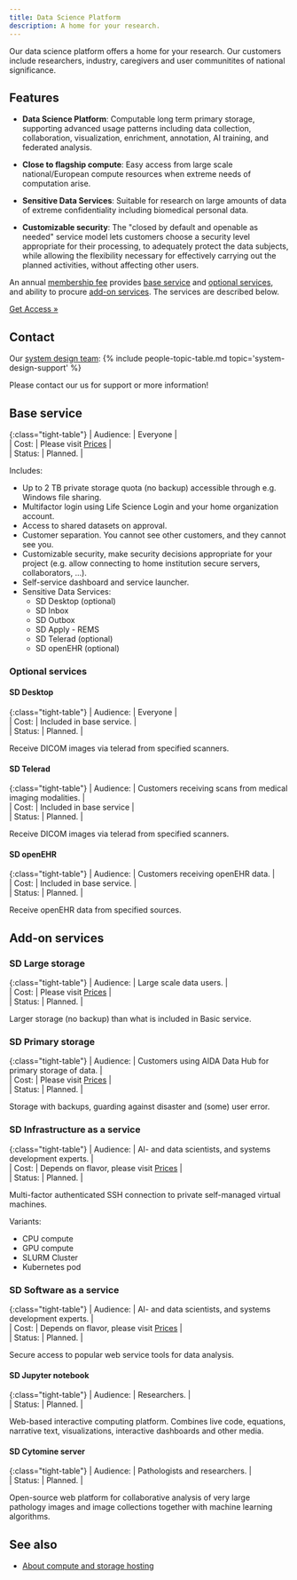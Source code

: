 ```yaml
---
title: Data Science Platform
description: A home for your research.
---
```

Our data science platform offers a home for your research. Our customers include researchers, industry, caregivers and user communitites of national significance.

<!--FIXME maybe all these services should be broken out to separate pages? -->

## Features

* **Data Science Platform**: Computable long term primary storage, supporting advanced usage patterns including data collection, collaboration, visualization, enrichment, annotation, AI training, and federated analysis.

* **Close to flagship compute**: Easy access from large scale national/European compute resources when extreme needs of computation arise.  

* **Sensitive Data Services**: Suitable for research on large amounts of data of extreme confidentiality including biomedical personal data.

* **Customizable security**: The "closed by default and openable as needed" service model lets customers choose a security level appropriate for their processing, to adequately protect the data subjects, while allowing the flexibility necessary for effectively carrying out the planned activities, without affecting other users.

An annual [membership fee](../services#access) provides [base service](#base-service) and [optional services](#optional-services), and ability to procure [add-on services](#add-on-services). The services are described below.

<a class="button" href="../services#access">Get Access &raquo;</a>

## Contact
Our [system design team](../people#economy):
{% include people-topic-table.md topic='system-design-support' %}

Please contact our us for support or more information!

## Base service

{:class="tight-table"}
| Audience: | Everyone             |  
| Cost:     | Please visit [Prices](../services#prices) |  
| Status:   | Planned.             |

Includes:
* Up to 2 TB private storage quota (no backup) accessible through e.g. Windows file sharing.
* Multifactor login using Life Science Login and your home organization account.
* Access to shared datasets on approval.
* Customer separation. You cannot see other customers, and they cannot see you.
* Customizable security, make security decisions appropriate for your project (e.g. allow connecting to home institution secure servers, collaborators, ...).
* Self-service dashboard and service launcher.
* Sensitive Data Services:
  * SD Desktop (optional)
  * SD Inbox
  * SD Outbox
  * SD Apply - REMS
  * SD Telerad (optional)
  * SD openEHR (optional)

### Optional services

#### SD Desktop

{:class="tight-table"}
| Audience: | Everyone                  |  
| Cost:     | Included in base service. |  
| Status:   | Planned.                  |

Receive DICOM images via telerad from specified scanners.

#### SD Telerad

{:class="tight-table"}
| Audience: | Customers receiving scans from medical imaging modalities. |  
| Cost:     | Included in base service |  
| Status:   | Planned.                 |

Receive DICOM images via telerad from specified scanners.

#### SD openEHR

{:class="tight-table"}
| Audience: | Customers receiving openEHR data. |  
| Cost:     | Included in base service. |  
| Status:   | Planned.                  |

Receive openEHR data from specified sources.

## Add-on services

### SD Large storage

{:class="tight-table"}
| Audience: | Large scale data users. |  
| Cost:     | Please visit [Prices](../services#prices)  |  
| Status:   | Planned.              |

Larger storage (no backup) than what is included in Basic service.

<!--FIXME Description of storage goes here, if any -->

### SD Primary storage

{:class="tight-table"}
| Audience: | Customers using AIDA Data Hub for primary storage of data. |  
| Cost:     | Please visit [Prices](../services#prices)  |  
| Status:   | Planned.              |

Storage with backups, guarding against disaster and (some) user error.

<!--FIXME Description of backup goes here; what types of failure is guarded against? -->

### SD Infrastructure as a service

{:class="tight-table"}
| Audience: | AI- and data scientists, and systems development experts. |  
| Cost:     | Depends on flavor, please visit [Prices](../services#prices) |  
| Status:   | Planned.                                |

Multi-factor authenticated SSH connection to private self-managed virtual machines.

Variants:
* CPU compute
* GPU compute
* SLURM Cluster
* Kubernetes pod

### SD Software as a service

{:class="tight-table"}
| Audience: | AI- and data scientists, and systems development experts. |  
| Cost:     | Depends on flavor, please visit [Prices](../services#prices) |  
| Status:   | Planned.                                |

Secure access to popular web service tools for data analysis.

#### SD Jupyter notebook

{:class="tight-table"}
| Audience: | Researchers.          |  
| Status:   | Planned.              |

Web-based interactive computing platform. Combines live code, equations, narrative text, visualizations, interactive dashboards and other media.

#### SD Cytomine server

{:class="tight-table"}
| Audience: | Pathologists and researchers. |  
| Status:   | Planned.                      |

Open-source web platform for collaborative analysis of very large pathology images and image collections together with machine learning algorithms.

## See also
* [About compute and storage hosting](../about/hosting)
